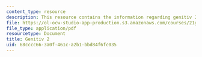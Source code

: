 ```yaml
---
content_type: resource
description: This resource contains the information regarding genitiv 2.
file: https://ol-ocw-studio-app-production.s3.amazonaws.com/courses/21g-401-german-i-fall-2008/68cccc663a0f461ca2b1bbd84f6fc035_MIT21G_401F08_genitiv2.pdf
file_type: application/pdf
resourcetype: Document
title: Genitiv 2
uid: 68cccc66-3a0f-461c-a2b1-bbd84f6fc035
---
```

